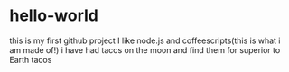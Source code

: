 # hello-world
this is my first github project
I like node.js and coffeescripts(this is what i am made of!)
i have had tacos on the moon and find them for superior to Earth tacos
